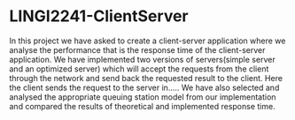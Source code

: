 # LINGI2241-ClientServer
In this project we have asked to create a client-server application where we analyse the performance that is the response time of the client-server application. We have implemented two versions of servers(simple server and an optimized server) which will accept the requests from the client through the network and send back the requested result to the client. Here the client sends the request to the server in..... We have also selected and analysed the appropriate queuing station model from our implementation and compared the results of theoretical and implemented response time. 
